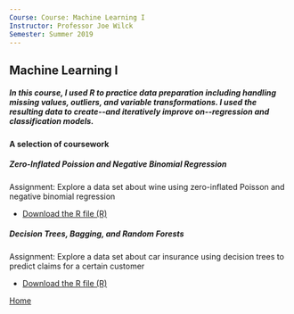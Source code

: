 ```yaml
---
Course: Course: Machine Learning I
Instructor: Professor Joe Wilck
Semester: Summer 2019
---
```


## Machine Learning I
##### In this course, I used R to practice data preparation including handling missing values, outliers, and variable transformations. I used the resulting data to create--and iteratively improve on--regression and classification models.


#### A selection of coursework
##### Zero-Inflated Poission and Negative Binomial Regression
Assignment: Explore a data set about wine using zero-inflated Poisson and negative binomial regression
- [Download the R file (R)](Zero-Inflation.R)

##### Decision Trees, Bagging, and Random Forests
Assignment: Explore a data set about car insurance using decision trees to predict claims for a certain customer
- [Download the R file (R)](Trees.R)




[Home](https://cherylngo.github.io/)

